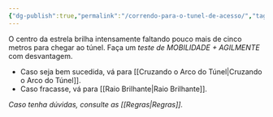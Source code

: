 ```yaml
---
{"dg-publish":true,"permalink":"/correndo-para-o-tunel-de-acesso/","tags":["RPG/livro-jogo/Draegeni/story-points"],"created":"2024-12-26T12:03:08.329-05:00","updated":"2024-12-26T12:06:33.192-05:00"}
---
```



O centro da estrela brilha intensamente faltando pouco mais de cinco metros para chegar ao túnel. Faça um *teste de MOBILIDADE + AGILMENTE* com desvantagem.

- Caso seja bem sucedida, vá para [[Cruzando o Arco do Túnel\|Cruzando o Arco do Túnel]].
- Caso fracasse, vá para [[Raio Brilhante\|Raio Brilhante]].

*Caso tenha dúvidas, consulte as [[Regras\|Regras]].*

